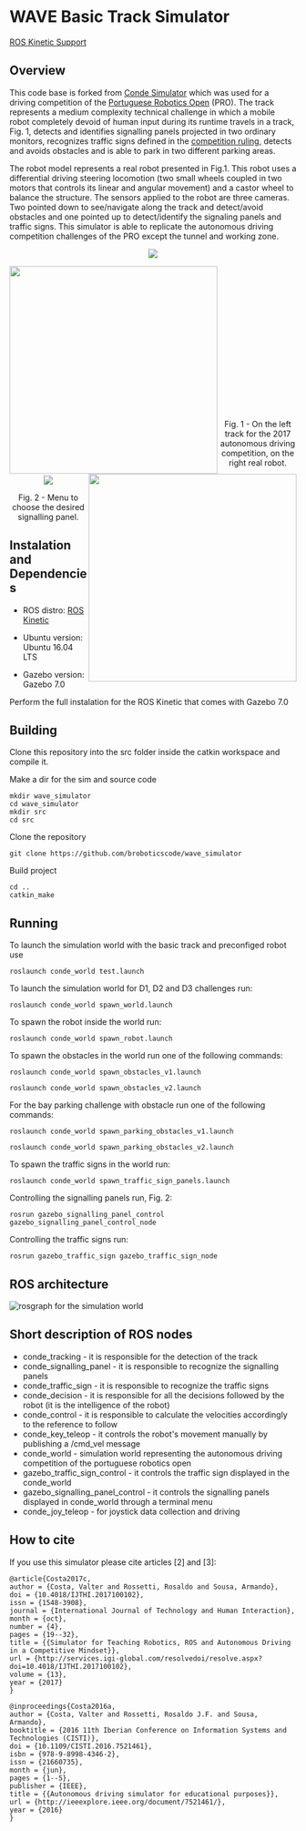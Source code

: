 # WAVE Basic Track Simulator

[ROS Kinetic Support](https://github.com/ee09115/conde_simulator)

## Overview

This code base is forked from [Conde Simulator](https://github.com/ee09115/conde_simulator) which was used for a driving competition of the [Portuguese Robotics Open](http://robotica2017.isr.uc.pt/index.php/en/competitions/major/autonomous-driving) (PRO). The track represents a medium complexity technical challenge
in which a mobile robot completely devoid of human input during its runtime travels in a track, Fig. 1, detects and identifies signalling panels
projected in two ordinary monitors, recognizes traffic signs defined in the [competition ruling](http://robotica2017.isr.uc.pt/Rules2017/fnr2017_Autonomous_Driving.pdf), detects and avoids obstacles and is able to park in two different parking areas.

The robot model represents a real robot presented in Fig.1.
This robot uses a differential driving steering locomotion (two small wheels coupled in two motors that controls its linear and angular movement) and a castor wheel to balance the structure.
The sensors applied to the robot are three cameras. Two pointed down to see/navigate along the track and detect/avoid obstacles and one pointed up to detect/identify the signaling panels and
traffic signs. This simulator is able to replicate the autonomous driving competition challenges of the PRO except the tunnel and working zone.


<p align="center">
<a href="https://www.youtube.com/watch?v=dbCXKyT-d-w">
<img src="pictures/simulator.gif">
</a>
</p>

<p align="center">
<img src="pictures/2017track.jpg" align="left" height=365>
<img src="pictures/real_robot.jpg" align="right" height=365>
</p>

<br><br><br><br><br><br><br><br><br><br><br><br><br><br><br>

<p align="center">Fig. 1 - On the left track for the 2017 autonomous driving competition, on the right real robot.</p>

<p align="center"><img src="pictures/menu.png">
</p>
<p align="center">Fig. 2 - Menu to choose the desired signalling panel.</p>

## Instalation and Dependencies
* ROS distro: [ROS Kinetic](http://wiki.ros.org/kinetic/Installation/Ubuntu)

* Ubuntu version: Ubuntu 16.04 LTS

* Gazebo version: Gazebo 7.0

Perform the full instalation for the ROS Kinetic that comes with Gazebo 7.0

## Building
Clone this repository into the src folder inside the catkin workspace and compile it.

Make a dir for the sim and source code
```
mkdir wave_simulator
cd wave_simulator
mkdir src
cd src
```
Clone the repository
```
git clone https://github.com/broboticscode/wave_simulator
```
Build project
```
cd ..
catkin_make

```
## Running
To launch the simulation world with the basic track and preconfiged robot use
```
roslaunch conde_world test.launch
```

To launch the simulation world for D1, D2 and D3 challenges run:

	roslaunch conde_world spawn_world.launch

To spawn the robot inside the world run:

	roslaunch conde_world spawn_robot.launch

To spawn the obstacles in the world run one of the following commands:

	roslaunch conde_world spawn_obstacles_v1.launch

	roslaunch conde_world spawn_obstacles_v2.launch

For the bay parking challenge with obstacle run one of the following commands:

	roslaunch conde_world spawn_parking_obstacles_v1.launch

	roslaunch conde_world spawn_parking_obstacles_v2.launch

To spawn the traffic signs in the world run:

	roslaunch conde_world spawn_traffic_sign_panels.launch

Controlling the signalling panels run, Fig. 2:

	rosrun gazebo_signalling_panel_control gazebo_signalling_panel_control_node

Controlling the traffic signs run:

	rosrun gazebo_traffic_sign gazebo_traffic_sign_node

## ROS architecture
![rosgraph for the simulation world](pictures/rosgraph_simulation.png)

## Short description of ROS nodes
* conde_tracking - it is responsible for the detection of the track
* conde_signalling_panel - it is responsible to recognize the signalling panels
* conde_traffic_sign - it is responsible to recognize the traffic signs
* conde_decision - it is responsible for all the decisions followed by the robot (it is the intelligence of the robot)
* conde_control - it is responsible to calculate the velocities accordingly to the reference to follow
* conde_key_teleop - it controls the robot's movement manually by publishing a /cmd_vel message
* conde_world - simulation world representing the autonomous driving competition of the portuguese robotics open
* gazebo_traffic_sign_control - it controls the traffic sign displayed in the conde_world
* gazebo_signalling_panel_control - it controls the signalling panels displayed in conde_world through a terminal menu
* conde_joy_teleop - for joystick data collection and driving

## How to cite
If you use this simulator please cite articles [2] and [3]:

	@article{Costa2017c,
	author = {Costa, Valter and Rossetti, Rosaldo and Sousa, Armando},
	doi = {10.4018/IJTHI.2017100102},
	issn = {1548-3908},
	journal = {International Journal of Technology and Human Interaction},
	month = {oct},
	number = {4},
	pages = {19--32},
	title = {{Simulator for Teaching Robotics, ROS and Autonomous Driving in a Competitive Mindset}},
	url = {http://services.igi-global.com/resolvedoi/resolve.aspx?doi=10.4018/IJTHI.2017100102},
	volume = {13},
	year = {2017}
	}

	@inproceedings{Costa2016a,
	author = {Costa, Valter and Rossetti, Rosaldo J.F. and Sousa, Armando},
	booktitle = {2016 11th Iberian Conference on Information Systems and Technologies (CISTI)},
	doi = {10.1109/CISTI.2016.7521461},
	isbn = {978-9-8998-4346-2},
	issn = {21660735},
	month = {jun},
	pages = {1--5},
	publisher = {IEEE},
	title = {{Autonomous driving simulator for educational purposes}},
	url = {http://ieeexplore.ieee.org/document/7521461/},
	year = {2016}
	}
